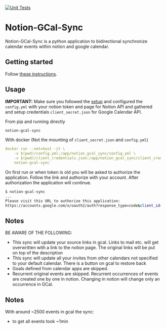 [![Unit Tests](https://github.com/Ravio1i/notion-gcal-sync/actions/workflows/test.yml/badge.svg)](https://github.com/Ravio1i/notion-gcal-sync/actions/workflows/test.yml)
# Notion-GCal-Sync

Notion-GCal-Sync is a python application to bidirectional synchronize calendar events within notion and google calendar.

## Getting started 

Follow [these instructions](https://github.com/Ravio1i/notion-gcal-sync/blob/main/docs/setup.md).

## Usage

**IMPORTANT:** Make sure you followed the [setup](https://github.com/Ravio1i/notion-gcal-sync/blob/main/docs/setup.md) and configured the `config.yml` with your notion token and page for Notion API and gathered and setup credentials `client_secret.json` for Google Calendar API.

From pip and running directly

```bash
notion-gcal-sync
```

With docker (Not the mounting of `client_secret.json` and `config.yml`)

```yaml
docker run --net=host -it \
    -v $(pwd)/config.yml:/app/notion_gcal_sync/config.yml \
    -v $(pwd)/client_credentials.json:/app/notion_gcal_sync/client_credentials.json \
    notion-gcal-sync
```

On first run or when token is old you will be asked to authorize the application. Follow the link and authorize with your account. After authorization the application will continue.

```bash
$ notion-gcal-sync
...
Please visit this URL to authorize this application: 
https://accounts.google.com/o/oauth2/auth?response_type=code&client_id=***
```


## Notes

BE AWARE OF THE FOLLOWING:
* This sync will update your source links in gcal. Links to mail etc. will get overwritten with a link to the notion page.
  The original links will be put on top of the description
* This sync will update all your invites from other calendars not specified to your default calendar. There is a button on gcal to restore 
  back
* Goals defined from calendar apps are skipped.
* Recurrent original events are skipped. Recurrent occurrences of events are created one by one in notion. 
  Changing in notion will change only an occurrence in GCal.


## Notes

With around ~2500 events in gcal the sync:
* to get all events took ~1min